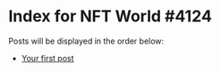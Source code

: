# Index for NFT World #4124
Posts will be displayed in the order below:

- [Your first post](./001-first.md)

